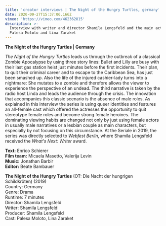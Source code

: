 ```yaml
---
title: 'creator interviews | The Night of the Hungry Turtles, germany'
date: 2020-09-27T15:37:06.166Z
vimeo: 'https://vimeo.com/462362815'
description: >-
  Interview with writer and director Shamila Lengsfeld and the main actresses
  Palesa Moloto and Lina Zaraket
---
```

**The Night of the Hungry Turtles | Germany**

_The Night of the Hungry Turtles_ leads us through the outbreak of a classical Zombie Apocalypse by using three story lines: Bullet and Lilly are busy with their last gas station heist just minutes before the first incidents. Their plan, to quit their criminal career and to escape to the Caribbean Sea, has just been smashed up. Also the life of the injured cashier-lady turns into a nightmare: She mutates to a zombie and therefore allows the viewer to experience the perspective of an undead. The third narrative is taken by the radio host Linda and leads the audience through the crisis. The innovation that accompanies this classic scenario is the absence of male roles. As explained in this interview the series is using queer identities and features an all-female cast which offered the actresses the opportunity to quit stereotype female roles and become strong female heroines. The dominating viewing habits are changed not only by just using female actors in usually male narratives or a lesbian couple as main characters, but especially by not focusing on this circumstance. At the Seriale in 2019, the series was directly selected to _Webfest Berlin_, where Shamila Lengsfeld received the _What's Next: Writer_ award.



**Text:** Enrico Schierer\
**Film team:** Micaela Masetto, Valerija Levin\
**Music:** Jonathan Barbir\
**Editor:** Beate Bambauer



**The Night of the Hungry Turtles** (OT: Die Nacht der hungrigen Schildkröten) (2019)\
Country: Germany\
Genre: Drama\
Runtime: 7 minutes\
Director: Shamila Lengsfeld\
Writer: Shamila Lengsfeld\
Producer: Shamila Lengsfeld\
Cast: Palesa Moloto, Lina Zaraket
